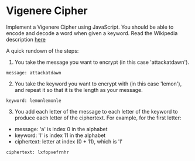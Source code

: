 # Vigenere Cipher

Implement a Vigenere Cipher using JavaScript. You should be able to encode and decode a word when given a keyword. Read the Wikipedia description [here](http://en.wikipedia.org/wiki/Vigen%C3%A8re_cipher#Description
)

A quick rundown of the steps:

1. You take the message you want to encrypt (in this case 'attackatdawn').

```
message: attackatdawn
```

2. You take the keyword you want to encrypt with (in this case 'lemon'), and repeat it so that it is the length as your message.

```
keyword: lemonlemonle
```

3. You add each letter of the message to each letter of the keyword to produce each letter of the ciphertext. For example, for the first letter:

* message: 'a' is index 0 in the alphabet
* keyword: 'l' is index 11 in the alphabet
* ciphertext: letter at index (0 + 11), which is 'l'

```
ciphertext: lxfopvefrnhr
```
